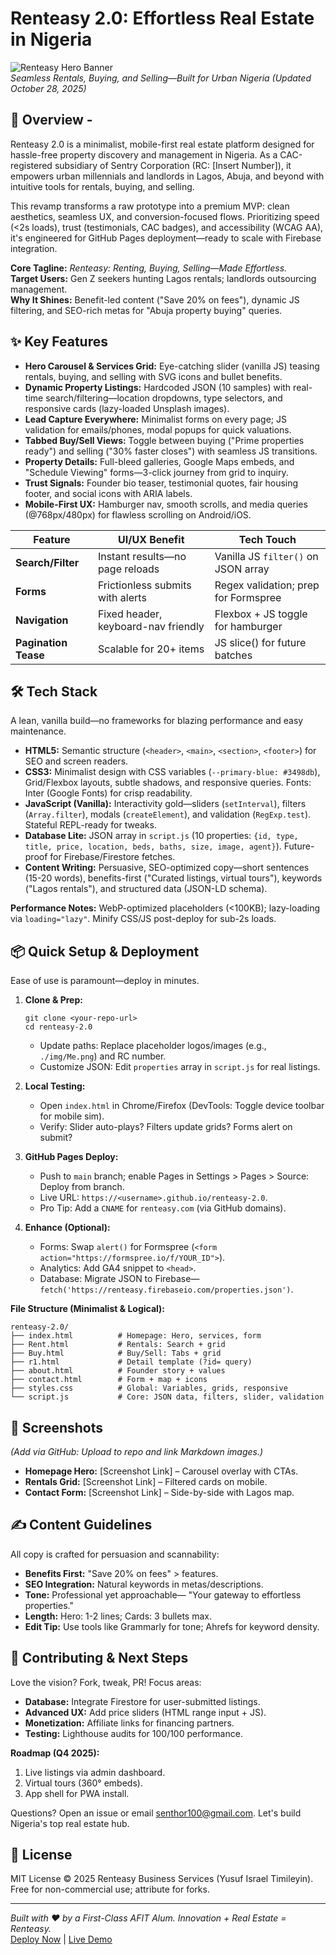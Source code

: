 # Renteasy 2.0: Effortless Real Estate in Nigeria

![Renteasy Hero Banner](https://via.placeholder.com/1200x400/3498db/ffffff?text=Renteasy+2.0)  
*Seamless Rentals, Buying, and Selling—Built for Urban Nigeria (Updated October 28, 2025)*

## 🚀 Overview -
Renteasy 2.0 is a minimalist, mobile-first real estate platform designed for hassle-free property discovery and management in Nigeria. As a CAC-registered subsidiary of Sentry Corporation (RC: [Insert Number]), it empowers urban millennials and landlords in Lagos, Abuja, and beyond with intuitive tools for rentals, buying, and selling.  

This revamp transforms a raw prototype into a premium MVP: clean aesthetics, seamless UX, and conversion-focused flows. Prioritizing speed (<2s loads), trust (testimonials, CAC badges), and accessibility (WCAG AA), it's engineered for GitHub Pages deployment—ready to scale with Firebase integration.

**Core Tagline:** *Renteasy: Renting, Buying, Selling—Made Effortless.*  
**Target Users:** Gen Z seekers hunting Lagos rentals; landlords outsourcing management.  
**Why It Shines:** Benefit-led content ("Save 20% on fees"), dynamic JS filtering, and SEO-rich metas for "Abuja property buying" queries.

## ✨ Key Features
- **Hero Carousel & Services Grid:** Eye-catching slider (vanilla JS) teasing rentals, buying, and selling with SVG icons and bullet benefits.
- **Dynamic Property Listings:** Hardcoded JSON (10 samples) with real-time search/filtering—location dropdowns, type selectors, and responsive cards (lazy-loaded Unsplash images).
- **Lead Capture Everywhere:** Minimalist forms on every page; JS validation for emails/phones, modal popups for quick valuations.
- **Tabbed Buy/Sell Views:** Toggle between buying ("Prime properties ready") and selling ("30% faster closes") with seamless JS transitions.
- **Property Details:** Full-bleed galleries, Google Maps embeds, and "Schedule Viewing" forms—3-click journey from grid to inquiry.
- **Trust Signals:** Founder bio teaser, testimonial quotes, fair housing footer, and social icons with ARIA labels.
- **Mobile-First UX:** Hamburger nav, smooth scrolls, and media queries (@768px/480px) for flawless scrolling on Android/iOS.

| Feature | UI/UX Benefit | Tech Touch |
|---------|---------------|------------|
| **Search/Filter** | Instant results—no page reloads | Vanilla JS `filter()` on JSON array |
| **Forms** | Frictionless submits with alerts | Regex validation; prep for Formspree |
| **Navigation** | Fixed header, keyboard-nav friendly | Flexbox + JS toggle for hamburger |
| **Pagination Tease** | Scalable for 20+ items | JS slice() for future batches |

## 🛠 Tech Stack
A lean, vanilla build—no frameworks for blazing performance and easy maintenance.

- **HTML5:** Semantic structure (`<header>`, `<main>`, `<section>`, `<footer>`) for SEO and screen readers.
- **CSS3:** Minimalist design with CSS variables (`--primary-blue: #3498db`), Grid/Flexbox layouts, subtle shadows, and responsive queries. Fonts: Inter (Google Fonts) for crisp readability.
- **JavaScript (Vanilla):** Interactivity gold—sliders (`setInterval`), filters (`Array.filter`), modals (`createElement`), and validation (`RegExp.test`). Stateful REPL-ready for tweaks.
- **Database Lite:** JSON array in `script.js` (10 properties: `{id, type, title, price, location, beds, baths, size, image, agent}`). Future-proof for Firebase/Firestore fetches.
- **Content Writing:** Persuasive, SEO-optimized copy—short sentences (15-20 words), benefits-first ("Curated listings, virtual tours"), keywords ("Lagos rentals"), and structured data (JSON-LD schema).

**Performance Notes:** WebP-optimized placeholders (<100KB); lazy-loading via `loading="lazy"`. Minify CSS/JS post-deploy for sub-2s loads.

## 📦 Quick Setup & Deployment
Ease of use is paramount—deploy in minutes.

1. **Clone & Prep:**
   ```
   git clone <your-repo-url>
   cd renteasy-2.0
   ```
   - Update paths: Replace placeholder logos/images (e.g., `./img/Me.png`) and RC number.
   - Customize JSON: Edit `properties` array in `script.js` for real listings.

2. **Local Testing:**
   - Open `index.html` in Chrome/Firefox (DevTools: Toggle device toolbar for mobile sim).
   - Verify: Slider auto-plays? Filters update grids? Forms alert on submit?

3. **GitHub Pages Deploy:**
   - Push to `main` branch; enable Pages in Settings > Pages > Source: Deploy from branch.
   - Live URL: `https://<username>.github.io/renteasy-2.0`.
   - Pro Tip: Add a `CNAME` for `renteasy.com` (via GitHub domains).

4. **Enhance (Optional):**
   - Forms: Swap `alert()` for Formspree (`<form action="https://formspree.io/f/YOUR_ID">`).
   - Analytics: Add GA4 snippet to `<head>`.
   - Database: Migrate JSON to Firebase—`fetch('https://renteasy.firebaseio.com/properties.json')`.

**File Structure (Minimalist & Logical):**
```
renteasy-2.0/
├── index.html          # Homepage: Hero, services, form
├── Rent.html           # Rentals: Search + grid
├── Buy.html            # Buy/Sell: Tabs + grid
├── r1.html             # Detail template (?id= query)
├── about.html          # Founder story + values
├── contact.html        # Form + map + icons
├── styles.css          # Global: Variables, grids, responsive
└── script.js           # Core: JSON data, filters, slider, validation
```

## 📱 Screenshots
*(Add via GitHub: Upload to repo and link Markdown images.)*

- **Homepage Hero:** [Screenshot Link] – Carousel overlay with CTAs.
- **Rentals Grid:** [Screenshot Link] – Filtered cards on mobile.
- **Contact Form:** [Screenshot Link] – Side-by-side with Lagos map.

## ✍️ Content Guidelines
All copy is crafted for persuasion and scannability:
- **Benefits First:** "Save 20% on fees" > features.
- **SEO Integration:** Natural keywords in metas/descriptions.
- **Tone:** Professional yet approachable— "Your gateway to effortless properties."
- **Length:** Hero: 1-2 lines; Cards: 3 bullets max.
- **Edit Tip:** Use tools like Grammarly for tone; Ahrefs for keyword density.

## 🤝 Contributing & Next Steps
Love the vision? Fork, tweak, PR! Focus areas:
- **Database:** Integrate Firestore for user-submitted listings.
- **Advanced UX:** Add price sliders (HTML range input + JS).
- **Monetization:** Affiliate links for financing partners.
- **Testing:** Lighthouse audits for 100/100 performance.

**Roadmap (Q4 2025):**
1. Live listings via admin dashboard.
2. Virtual tours (360° embeds).
3. App shell for PWA install.

Questions? Open an issue or email senthor100@gmail.com. Let's build Nigeria's top real estate hub.

## 📄 License
MIT License © 2025 Renteasy Business Services (Yusuf Israel Timileyin). Free for non-commercial use; attribute for forks.

---

*Built with ❤️ by a First-Class AFIT Alum. Innovation + Real Estate = Renteasy.*  
[Deploy Now](https://github.com/sentral/Renteasy_site) | [Live Demo](https://sentrail.github.io/Renteasy_site/)

